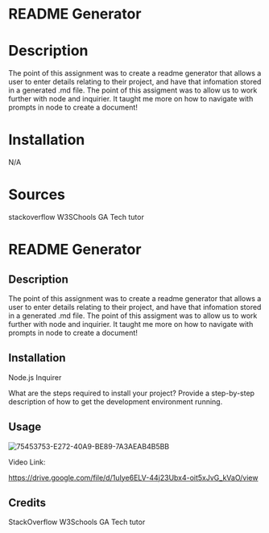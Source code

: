 # README Generator
  
  # Description
  
  The point of this assignment was to create a readme generator that allows a user to enter details relating to their project, and have that infomation stored in a generated .md file. The point of this assigment was to allow us to work further with node and inquirier. It taught me more on how to navigate with prompts in node to create a document! 
  
# Installation
  
  N/A
  
# Sources

stackoverflow
W3SChools
GA Tech tutor


# README Generator

## Description


The point of this assignment was to create a readme generator that allows a user to enter details relating to their project, and have that infomation stored in a generated .md file. The point of this assigment was to allow us to work further with node and inquirier. It taught me more on how to navigate with prompts in node to create a document! 

## Installation

Node.js
Inquirer

What are the steps required to install your project? Provide a step-by-step description of how to get the development environment running.

## Usage

![75453753-E272-40A9-BE89-7A3AEAB4B5BB](https://user-images.githubusercontent.com/112831268/201497135-ca625a85-d458-49e0-8028-7a11035dae77.jpeg)

Video Link:

https://drive.google.com/file/d/1uIye6ELV-44j23Ubx4-oit5xJvG_kVaO/view


## Credits

StackOverflow
W3Schools
GA Tech tutor
